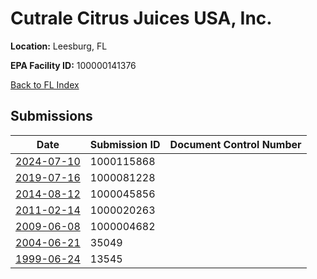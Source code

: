 # Cutrale Citrus Juices USA, Inc.

**Location:** Leesburg, FL

**EPA Facility ID:** 100000141376

[Back to FL Index](../../index.md)

## Submissions

| Date | Submission ID | Document Control Number |
|------|--------------|-------------------------|
| [2024-07-10](submissions/1000115868.md) | 1000115868 |  |
| [2019-07-16](submissions/1000081228.md) | 1000081228 |  |
| [2014-08-12](submissions/1000045856.md) | 1000045856 |  |
| [2011-02-14](submissions/1000020263.md) | 1000020263 |  |
| [2009-06-08](submissions/1000004682.md) | 1000004682 |  |
| [2004-06-21](submissions/35049.md) | 35049 |  |
| [1999-06-24](submissions/13545.md) | 13545 |  |
